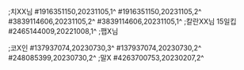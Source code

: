 ;치XX님
#1916351150,20231105,1^
#1916351150,20231105,2^
#3839114606,20231105,2^
#3839114606,20231105,1^
;칼란XX님 15일킵
#2465144009,20221008,1^
;팹X님

;코X인
#137937074,20230730,3^
#137937074,20230730,2^
#248085399,20230730,2^
;말X
#4263700753,20230207,2^
